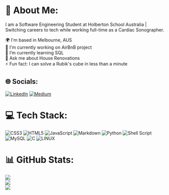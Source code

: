 # 💫 About Me:
I am a Software Engineering Student at Holberton School Australia | Switching careers to tech while working full-time as a Cardiac Sonographer.

🌍  I'm based in Melbourne, AUS<br>🚀  I'm currently working on AirBnB project<br>🌱  I’m currently learning SQL<br>💬  Ask me about House Renovations<br>⚡  Fun fact: I can solve a Rubik's cube in less than a minute


## 🌐 Socials:
[![LinkedIn](https://img.shields.io/badge/LinkedIn-%230077B5.svg?logo=linkedin&logoColor=white)](https://linkedin.com/in/angella-lao) [![Medium](https://img.shields.io/badge/Medium-12100E?logo=medium&logoColor=white)](https://medium.com/@angellalao7) 

# 💻 Tech Stack:
![CSS3](https://img.shields.io/badge/css3-%231572B6.svg?style=plastic&logo=css3&logoColor=white) ![HTML5](https://img.shields.io/badge/html5-%23E34F26.svg?style=plastic&logo=html5&logoColor=white) ![JavaScript](https://img.shields.io/badge/javascript-%23323330.svg?style=plastic&logo=javascript&logoColor=%23F7DF1E) ![Markdown](https://img.shields.io/badge/markdown-%23000000.svg?style=plastic&logo=markdown&logoColor=white) ![Python](https://img.shields.io/badge/python-3670A0?style=plastic&logo=python&logoColor=ffdd54) ![Shell Script](https://img.shields.io/badge/shell_script-%23121011.svg?style=plastic&logo=gnu-bash&logoColor=white) ![MySQL](https://img.shields.io/badge/mysql-%2300f.svg?style=plastic&logo=mysql&logoColor=white) ![C](https://img.shields.io/badge/c-%2300599C.svg?style=plastic&logo=c&logoColor=white) ![LINUX](https://img.shields.io/badge/Linux-FCC624?style=plastic&logo=linux&logoColor=black)
# 📊 GitHub Stats:
![](https://github-readme-stats.vercel.app/api?username=angellalao&theme=ayu-mirage&hide_border=false&include_all_commits=false&count_private=false)<br/>
![](https://github-readme-streak-stats.herokuapp.com/?user=angellalao&theme=ayu-mirage&hide_border=false)<br/>
![](https://github-readme-stats.vercel.app/api/top-langs/?username=angellalao&theme=ayu-mirage&hide_border=false&include_all_commits=false&count_private=false&layout=compact)
